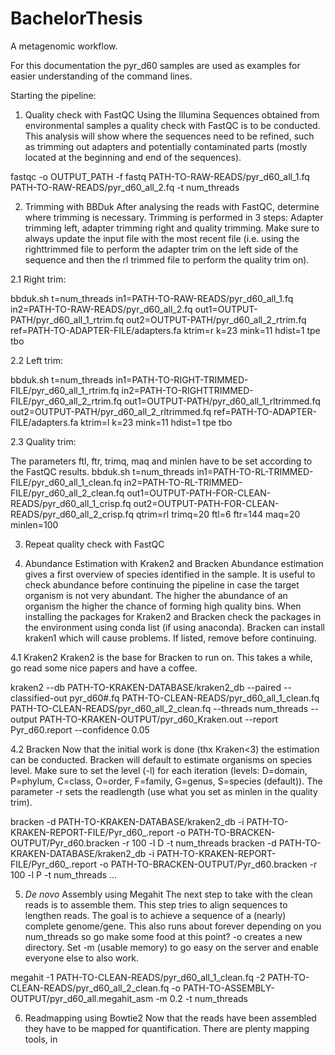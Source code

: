 # BachelorThesis
A metagenomic workflow.

For this documentation the pyr_d60 samples are used as examples for easier understanding of the command lines.

Starting the pipeline:

1. Quality check with FastQC
Using the Illumina Sequences obtained from environmental samples a quality check with FastQC is to be conducted. This analysis will show where the sequences need to be refined, such as trimming out adapters and potentially contaminated parts (mostly located at the beginning and end of the sequences). 

fastqc -o OUTPUT_PATH -f fastq PATH-TO-RAW-READS/pyr_d60_all_1.fq PATH-TO-RAW-READS/pyr_d60_all_2.fq -t num_threads

2. Trimming with BBDuk
After analysing the reads with FastQC, determine where trimming is necessary. Trimming is performed in 3 steps: Adapter trimming left, adapter trimming right and quality trimming. Make sure to always update the input file with the most recent file (i.e. using the righttrimmed file to perform the adapter trim on the left side of the sequence and then the rl trimmed file to perform the quality trim on).

2.1 Right trim:

bbduk.sh t=num_threads in1=PATH-TO-RAW-READS/pyr_d60_all_1.fq in2=PATH-TO-RAW-READS/pyr_d60_all_2.fq out1=OUTPUT-PATH/pyr_d60_all_1_rtrim.fq out2=OUTPUT-PATH/pyr_d60_all_2_rtrim.fq ref=PATH-TO-ADAPTER-FILE/adapters.fa ktrim=r k=23 mink=11 hdist=1 tpe tbo  

2.2 Left trim:

bbduk.sh t=num_threads in1=PATH-TO-RIGHT-TRIMMED-FILE/pyr_d60_all_1_rtrim.fq in2=PATH-TO-RIGHTTRIMMED-FILE/pyr_d60_all_2_rtrim.fq out1=OUTPUT-PATH/pyr_d60_all_1_rltrimmed.fq out2=OUTPUT-PATH/pyr_d60_all_2_rltrimmed.fq ref=PATH-TO-ADAPTER-FILE/adapters.fa ktrim=l k=23 mink=11 hdist=1 tpe tbo  

2.3 Quality trim:

The parameters ftl, ftr, trimq, maq and minlen have to be set according to the FastQC results.
bbduk.sh t=num_threads in1=PATH-TO-RL-TRIMMED-FILE/pyr_d60_all_1_clean.fq in2=PATH-TO-RL-TRIMMED-FILE/pyr_d60_all_2_clean.fq out1=OUTPUT-PATH-FOR-CLEAN-READS/pyr_d60_all_1_crisp.fq out2=OUTPUT-PATH-FOR-CLEAN-READS/pyr_d60_all_2_crisp.fq qtrim=rl trimq=20 ftl=6 ftr=144 maq=20 minlen=100

3. Repeat quality check with FastQC

4. Abundance Estimation with Kraken2 and Bracken
Abundance estimation gives a first overview of species identified in the sample. It is useful to check abundance before continuing the pipeline in case the target organism is not very abundant. The higher the abundance of an organism the higher the chance of forming high quality bins. When installing the packages for Kraken2 and Bracken check the packages in the environment using conda list (if using anaconda). Bracken can install kraken1 which will cause problems. If listed, remove before continuing. 

4.1 Kraken2
Kraken2 is the base for Bracken to run on. This takes a while, go read some nice papers and have a coffee.

kraken2 --db PATH-TO-KRAKEN-DATABASE/kraken2_db --paired --classified-out pyr_d60#.fq PATH-TO-CLEAN-READS/pyr_d60_all_1_clean.fq PATH-TO-CLEAN-READS/pyr_d60_all_2_clean.fq --threads num_threads --output PATH-TO-KRAKEN-OUTPUT/pyr_d60_Kraken.out --report Pyr_d60.report --confidence 0.05

4.2 Bracken
Now that the initial work is done (thx Kraken<3) the estimation can be conducted. Bracken will default to estimate organisms on species level. Make sure to set the level (-l) for each iteration (levels: D=domain, P=phylum, C=class, O=order, F=family, G=genus, S=species (default)). The parameter -r sets the readlength (use what you set as minlen in the quality trim).

bracken -d PATH-TO-KRAKEN-DATABASE/kraken2_db -i PATH-TO-KRAKEN-REPORT-FILE/Pyr_d60_.report -o PATH-TO-BRACKEN-OUTPUT/Pyr_d60.bracken -r 100 -l D -t num_threads
bracken -d PATH-TO-KRAKEN-DATABASE/kraken2_db -i PATH-TO-KRAKEN-REPORT-FILE/Pyr_d60_.report -o PATH-TO-BRACKEN-OUTPUT/Pyr_d60.bracken -r 100 -l P -t num_threads
...

5. <i>De novo</i> Assembly using Megahit
The next step to take with the clean reads is to assemble them. This step tries to align sequences to lengthen reads. The goal is to achieve a sequence of a (nearly) complete genome/gene. This also runs about forever depending on you num_threads so go make some food at this point? -o creates a new directory. Set -m (usable memory) to go easy on the server and enable everyone else to also work.

megahit -1 PATH-TO-CLEAN-READS/pyr_d60_all_1_clean.fq -2 PATH-TO-CLEAN-READS/pyr_d60_all_2_clean.fq -o PATH-TO-ASSEMBLY-OUTPUT/pyr_d60_all.megahit_asm -m 0.2 -t num_threads

6. Readmapping using Bowtie2
Now that the reads have been assembled they have to be mapped for quantification. There are plenty mapping tools, in

